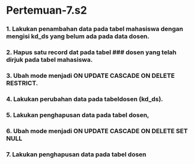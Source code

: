 # Pertemuan-7.s2
### 1. Lakukan penambahan data pada tabel mahasiswa dengan mengisi kd_ds yang belum ada pada data dosen. 

### 2. Hapus satu record dat pada tabel ### dosen yang telah dirjuk pada tabel mahasiswa. 

### 3. Ubah mode menjadi ON UPDATE CASCADE ON DELETE RESTRICT. 

### 4. Lakukan perubahan data pada tabeldosen (kd_ds). 

### 5. Lakukan penghapusan data pada tabel dosen, 

### 6. Ubah mode menjadi ON UPDATE CASCADE ON DELETE SET NULL 

### 7. Lakukan penghapusan data pada tabel dosen

